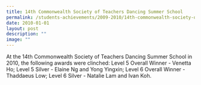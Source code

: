 ```yaml
---
title: 14th Commonwealth Society of Teachers Dancing Summer School
permalink: /students-achievements/2009-2010/14th-commonwealth-society-of-teachers-dancing-summer-school/
date: 2010-01-01
layout: post
description: ""
image: ""
---
```

At the 14th Commonwealth Society of Teachers Dancing Summer School in 2010, the following awards were clinched: Level 5 Overall Winner - Venetta Ho; Level 5 Silver - Elaine Ng and Yong Yingxin; Level 6 Overall Winner - Thaddaeus Low; Level 6 Silver - Natalie Lam and Ivan Koh.